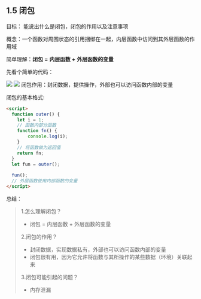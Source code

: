 ## 1.5 闭包

目标： 能说出什么是闭包，闭包的作用以及注意事项

概念：一个函数对周围状态的引用捆绑在一起，内层函数中访问到其外层函数的作用域

简单理解：**闭包** **=**  **内层函数** **+** **外层函数的变量** 

先看个简单的代码：

![](https://photo-album-1314189846.cos.ap-shanghai.myqcloud.com/202211230844636.png)
![](https://photo-album-1314189846.cos.ap-shanghai.myqcloud.com/202211230844636.png)
闭包作用：封闭数据，提供操作，外部也可以访问函数内部的变量

闭包的基本格式:

```html
<script>
  function outer() {
    let i = 1;
    // 函数内部分函数
    function fn() {
		console.log(i);
    }
    // 将函数做为返回值
    return fn;
  }
  let fun = outer();
  
  fun(); 
  // 外层函数使用内部函数的变量
</script>
```

总结：

> 1.怎么理解闭包？
>
> - 闭包 = 内层函数 + 外层函数的变量
>
> 2.闭包的作用？
>
> - 封闭数据，实现数据私有，外部也可以访问函数内部的变量
> - 闭包很有用，因为它允许将函数与其所操作的某些数据（环境）关联起来
>
> 3.闭包可能引起的问题？
>
> - 内存泄漏
